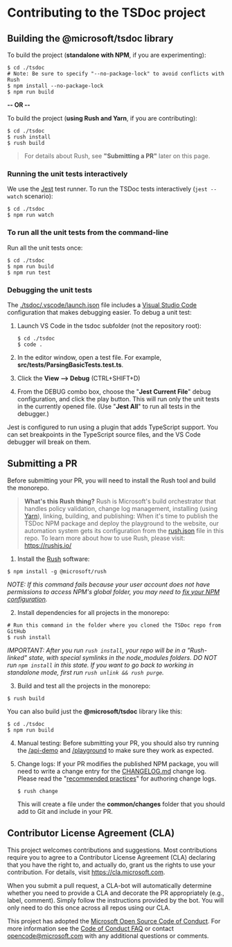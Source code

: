 # Contributing to the TSDoc project

## Building the @microsoft/tsdoc library

To build the project (**standalone with NPM**, if you are experimenting):

```shell
$ cd ./tsdoc
# Note: Be sure to specify "--no-package-lock" to avoid conflicts with Rush
$ npm install --no-package-lock
$ npm run build
```

**-- OR --**

To build the project (**using Rush and Yarn**, if you are contributing):

```shell
$ cd ./tsdoc
$ rush install
$ rush build
```

> For details about Rush, see **"Submitting a PR"** later on this page.


### Running the unit tests interactively

We use the [Jest](https://jestjs.io/) test runner.  To run the TSDoc tests interactively (`jest --watch` scenario):

```shell
$ cd ./tsdoc
$ npm run watch
```

### To run all the unit tests from the command-line

Run all the unit tests once:

```shell
$ cd ./tsdoc
$ npm run build
$ npm run test
```

### Debugging the unit tests

The [./tsdoc/.vscode/launch.json](./tsdoc/.vscode/launch.json) file includes a
[Visual Studio Code](https://code.visualstudio.com/) configuration that makes debugging
easier.  To debug a unit test:

1. Launch VS Code in the tsdoc subfolder (not the repository root):

   ```shell
   $ cd ./tsdoc
   $ code .
   ```

2. In the editor window, open a test file. For example, **src/__tests__/ParsingBasicTests.test.ts**.

3. Click the **View --> Debug** (CTRL+SHIFT+D)

4. From the DEBUG combo box, choose the "**Jest Current File**" debug configuration, and click the play button.
This will run only the unit tests in the currently opened file.  (Use "**Jest All**" to run all tests in
the debugger.)

Jest is configured to run using a plugin that adds TypeScript support.  You can set breakpoints in
the TypeScript source files, and the VS Code debugger will break on them.


## Submitting a PR

Before submitting your PR, you will need to install the Rush tool and build the monorepo.

> **What's this Rush thing?**  Rush is Microsoft's build orchestrator that handles policy validation,
> change log management, installing (using [Yarn](https://yarnpkg.com/en/)), linking, building,
> and publishing:  When it's time to publish the TSDoc NPM package and deploy the playground to the website,
> our automation system gets its configuration from the [rush.json](./rush.json) file in this repo.
> To learn more about how to use Rush, please visit: https://rushjs.io/

1. Install the [Rush](https://rushjs.io/pages/developer/new_developer/) software:

  ```shell
  $ npm install -g @microsoft/rush
  ```

  *NOTE: If this command fails because your user account does not have permissions to
  access NPM's global folder, you may need to
  [fix your NPM configuration](https://docs.npmjs.com/getting-started/fixing-npm-permissions).*

2. Install dependencies for all projects in the monorepo:

  ```shell
  # Run this command in the folder where you cloned the TSDoc repo from GitHub
  $ rush install
  ```

  *IMPORTANT: After you run `rush install`, your repo will be in a "Rush-linked" state,
  with special symlinks in the node_modules folders.  DO NOT run `npm install` in this state.
  If you want to go back to working in standalone mode, first run `rush unlink && rush purge`.*

3. Build and test all the projects in the monorepo:

  ```shell
  $ rush build
  ```

  You can also build just the **@microsoft/tsdoc** library like this:

  ```shell
  $ cd ./tsdoc
  $ npm run build
  ```

4. Manual testing:  Before submitting your PR, you should also try running the
   [/api-demo](./api-demo/) and [/playground](./playground) to make sure they work
   as expected.

5. Change logs:  If your PR modifies the published NPM package, you will need to write a
   change entry for the [CHANGELOG.md](./tsdoc/CHANGELOG.md) change log.  Please read the
   "[recommended practices](https://rushjs.io/pages/best_practices/change_logs/)" for
   authoring change logs.

   ```shell
   $ rush change
   ```

   This will create a file under the **common/changes** folder that you should add to Git
   and include in your PR.


##  Contributor License Agreement (CLA)

This project welcomes contributions and suggestions.  Most contributions require you to agree to a
Contributor License Agreement (CLA) declaring that you have the right to, and actually do, grant us
the rights to use your contribution. For details, visit https://cla.microsoft.com.

When you submit a pull request, a CLA-bot will automatically determine whether you need to provide
a CLA and decorate the PR appropriately (e.g., label, comment). Simply follow the instructions
provided by the bot. You will only need to do this once across all repos using our CLA.

This project has adopted the [Microsoft Open Source Code of Conduct](https://opensource.microsoft.com/codeofconduct/).
For more information see the [Code of Conduct FAQ](https://opensource.microsoft.com/codeofconduct/faq/) or
contact [opencode@microsoft.com](mailto:opencode@microsoft.com) with any additional questions or comments.

